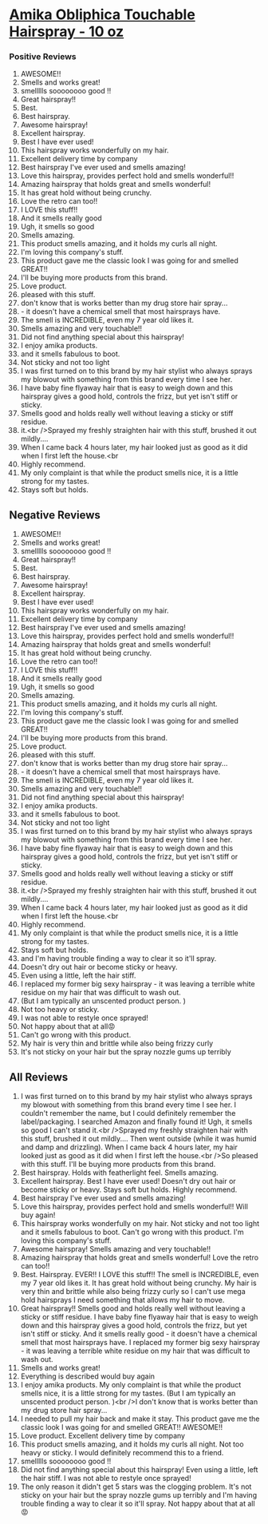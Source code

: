 # [Amika Obliphica Touchable Hairspray - 10 oz](https://products.checkmycream.com/products/Amika-Obliphica-Touchable-Hairspray-10-oz.html)

### Positive Reviews

<ol>
      <li>AWESOME!!</li>
      <li>Smells and works great!</li>
      <li>smellllls soooooooo good !!</li>
      <li>Great hairspray!!  </li>
      <li>Best.</li>
      <li>Best hairspray.  </li>
      <li>Awesome hairspray!</li>
      <li>Excellent hairspray.</li>
      <li>Best I have ever used!</li>
      <li>This hairspray works wonderfully on my hair.  </li>
      <li>Excellent delivery time by company</li>
      <li>Best hairspray I&#x27;ve ever used and smells amazing!</li>
      <li>Love this hairspray, provides perfect hold and smells wonderful!!</li>
      <li>Amazing hairspray that holds great and smells wonderful!</li>
      <li>It has great hold without being crunchy.  </li>
      <li>Love the retro can too!!</li>
      <li>I LOVE this stuff!!  </li>
      <li>And it smells really good</li>
      <li>Ugh, it smells so good</li>
      <li>Smells amazing.</li>
      <li>This product smells amazing, and it holds my curls all night.</li>
      <li>I&#x27;m loving this company&#x27;s stuff.</li>
      <li>This product gave me the classic look I was going for and smelled GREAT!!</li>
      <li>I&#x27;ll be buying more products from this brand.</li>
      <li>Love product.  </li>
      <li>pleased with this stuff.</li>
      <li>don&#x27;t know that is works better than my drug store hair spray...</li>
      <li>- it doesn&#x27;t have a chemical smell that most hairsprays have.  </li>
      <li>The smell is INCREDIBLE, even my 7 year old likes it.  </li>
      <li>Smells amazing and very touchable!!</li>
      <li>Did not find anything special about this hairspray!</li>
      <li>I enjoy amika products.  </li>
      <li>and it smells fabulous to boot.  </li>
      <li>Not sticky and not too light</li>
      <li>I was first turned on to this brand by my hair stylist who always sprays my blowout with something from this brand every time I see her.</li>
      <li>I have baby fine flyaway hair that is easy to weigh down and this hairspray gives a good hold, controls the frizz, but yet isn&#x27;t stiff or sticky.  </li>
      <li>Smells good and holds really well without leaving a sticky or stiff residue.  </li>
      <li>it.&lt;br /&gt;Sprayed my freshly straighten hair with this stuff, brushed it out mildly....</li>
      <li>When I came back 4 hours later, my hair looked just as good as it did when I first left the house.&lt;br</li>
      <li>Highly recommend.</li>
      <li>My only complaint is that while the product smells nice, it is a little strong for my tastes.</li>
      <li>Stays soft but holds.</li>
</ol>


<h2>Negative Reviews</h2>
<ol>
<li> AWESOME!!</li>
<li> Smells and works great!</li>
<li> smellllls soooooooo good !!</li>
<li> Great hairspray!!  </li>
<li> Best.</li>
<li> Best hairspray.  </li>
<li> Awesome hairspray!</li>
<li> Excellent hairspray.</li>
<li> Best I have ever used!</li>
<li> This hairspray works wonderfully on my hair.  </li>
<li> Excellent delivery time by company</li>
<li> Best hairspray I&#x27;ve ever used and smells amazing!</li>
<li> Love this hairspray, provides perfect hold and smells wonderful!!</li>
<li> Amazing hairspray that holds great and smells wonderful!</li>
<li> It has great hold without being crunchy.  </li>
<li> Love the retro can too!!</li>
<li> I LOVE this stuff!!  </li>
<li> And it smells really good</li>
<li> Ugh, it smells so good</li>
<li> Smells amazing.</li>
<li> This product smells amazing, and it holds my curls all night.</li>
<li> I&#x27;m loving this company&#x27;s stuff.</li>
<li> This product gave me the classic look I was going for and smelled GREAT!!</li>
<li> I&#x27;ll be buying more products from this brand.</li>
<li> Love product.  </li>
<li> pleased with this stuff.</li>
<li> don&#x27;t know that is works better than my drug store hair spray...</li>
<li> - it doesn&#x27;t have a chemical smell that most hairsprays have.  </li>
<li> The smell is INCREDIBLE, even my 7 year old likes it.  </li>
<li> Smells amazing and very touchable!!</li>
<li> Did not find anything special about this hairspray!</li>
<li> I enjoy amika products.  </li>
<li> and it smells fabulous to boot.  </li>
<li> Not sticky and not too light</li>
<li> I was first turned on to this brand by my hair stylist who always sprays my blowout with something from this brand every time I see her.</li>
<li> I have baby fine flyaway hair that is easy to weigh down and this hairspray gives a good hold, controls the frizz, but yet isn&#x27;t stiff or sticky.  </li>
<li> Smells good and holds really well without leaving a sticky or stiff residue.  </li>
<li> it.&lt;br /&gt;Sprayed my freshly straighten hair with this stuff, brushed it out mildly....</li>
<li> When I came back 4 hours later, my hair looked just as good as it did when I first left the house.&lt;br</li>
<li> Highly recommend.</li>
<li> My only complaint is that while the product smells nice, it is a little strong for my tastes.</li>
<li> Stays soft but holds.</li>
<li> and I&#x27;m having trouble finding a way to clear it so it&#x27;ll spray.  </li>
<li> Doesn&#x27;t dry out hair or become sticky or heavy.</li>
<li> Even using a little, left the hair stiff.</li>
<li> I replaced my former big sexy hairspray - it was leaving a terrible white residue on my hair that was difficult to wash out.</li>
<li> (But I am typically an unscented product person. )</li>
<li> Not too heavy or sticky.</li>
<li> I was not able to restyle once sprayed!</li>
<li> Not happy about that at all😡</li>
<li> Can&#x27;t go wrong with this product.  </li>
<li> My hair is very thin and brittle while also being frizzy curly</li>
<li> It&#x27;s not sticky on your hair but the spray nozzle gums up terribly</li>
</ol>

<h2>All Reviews</h2>

<ol>
    <li> I was first turned on to this brand by my hair stylist who always sprays my blowout with something from this brand every time I see her. I couldn&#x27;t remember the name, but I could definitely remember the label/packaging. I searched Amazon and finally found it! Ugh, it smells so good I can&#x27;t stand it.&lt;br /&gt;Sprayed my freshly straighten hair with this stuff, brushed it out mildly.... Then went outside (while it was humid and damp and drizzling). When I came back 4 hours later, my hair looked just as good as it did when I first left the house.&lt;br /&gt;So pleased with this stuff. I&#x27;ll be buying more products from this brand.</li>
    <li> Best hairspray.  Holds with featherlight feel.  Smells amazing.</li>
    <li> Excellent hairspray. Best I have ever used! Doesn&#x27;t dry out hair or become sticky or heavy. Stays soft but holds. Highly recommend.</li>
    <li> Best hairspray I&#x27;ve ever used and smells amazing!</li>
    <li> Love this hairspray, provides perfect hold and smells wonderful!! Will buy again!</li>
    <li> This hairspray works wonderfully on my hair.  Not sticky and not too light and it smells fabulous to boot.  Can&#x27;t go wrong with this product.  I&#x27;m loving this company&#x27;s stuff.</li>
    <li> Awesome hairspray! Smells amazing and very touchable!!</li>
    <li> Amazing hairspray that holds great and smells wonderful! Love the retro can too!!</li>
    <li> Best. Hairspray. EVER!!  I LOVE this stuff!!  The smell is INCREDIBLE, even my 7 year old likes it.  It has great hold without being crunchy.  My hair is very thin and brittle while also being frizzy curly so I can&#x27;t use mega hold hairsprays I need something that allows my hair to move.</li>
    <li> Great hairspray!!  Smells good and holds really well without leaving a sticky or stiff residue.  I have baby fine flyaway hair that is easy to weigh down and this hairspray gives a good hold, controls the frizz, but yet isn&#x27;t stiff or sticky.  And it smells really good - it doesn&#x27;t have a chemical smell that most hairsprays have.  I replaced my former big sexy hairspray - it was leaving a terrible white residue on my hair that was difficult to wash out.</li>
    <li> Smells and works great!</li>
    <li> Everything is described would buy again</li>
    <li> I enjoy amika products.  My only complaint is that while the product smells nice, it is a little strong for my tastes. (But I am typically an unscented product person. )&lt;br /&gt;I don&#x27;t know that is works better than my drug store hair spray...</li>
    <li> I needed to pull my hair back and make it stay. This product gave me the classic look I was going for and smelled GREAT!! AWESOME!!</li>
    <li> Love product.  Excellent delivery time by company</li>
    <li> This product smells amazing, and it holds my curls all night. Not too heavy or sticky. I would definitely recommend this to a friend.</li>
    <li> smellllls soooooooo good !!</li>
    <li> Did not find anything special about this hairspray! Even using a little, left the hair stiff. I was not able to restyle once sprayed!</li>
    <li> The only reason it didn&#x27;t get 5 stars was the clogging problem.  It&#x27;s not sticky on your hair but the spray nozzle gums up terribly and I&#x27;m having trouble finding a way to clear it so it&#x27;ll spray.  Not happy about that at all😡</li>
</ol>




